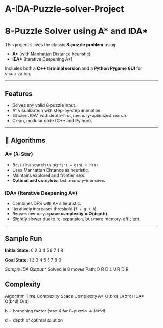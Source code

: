 # A-IDA-Puzzle-solver-Project
# 8-Puzzle Solver using A* and IDA*


This project solves the classic **8-puzzle problem** using:

- **A\*** (with Manhattan Distance heuristic)
- **IDA\*** (Iterative Deepening A\*)

Includes both a **C++ terminal version** and a **Python Pygame GUI** for visualization.

---

## Features

- Solves any valid 8-puzzle input.
- A* visualization with step-by-step animation.
- Efficient IDA* with depth-first, memory-optimized search.
- Clean, modular code (C++ and Python).

---

## 📌 Algorithms

### A* (A-Star)
- Best-first search using `f(n) = g(n) + h(n)`
- Uses Manhattan Distance as heuristic.
- Maintains explored and frontier sets.
- **Optimal and complete**, but memory-intensive.

### IDA* (Iterative Deepening A*)
- Combines DFS with A*’s heuristic.
- Iteratively increases threshold (`f = g + h`).
- Reuses memory: **space complexity = O(depth)**.
- Slightly slower due to re-expansion, but more memory-efficient.

---

## Sample Run

**Initial State:**
0 2 3
4 5 6
7 1 8

**Goal State:**
1 2 3
4 5 6
7 8 0

**Sample IDA* Output:**
Solved in 8 moves
Path: D R D L U R D R

## Complexity

Algorithm	Time Complexity	Space Complexity
A*	O(b^d)	O(b^d)
IDA*	O(b^d)	O(d)

b = branching factor (max 4 for 8-puzzle => (4)^d)

d = depth of optimal solution
